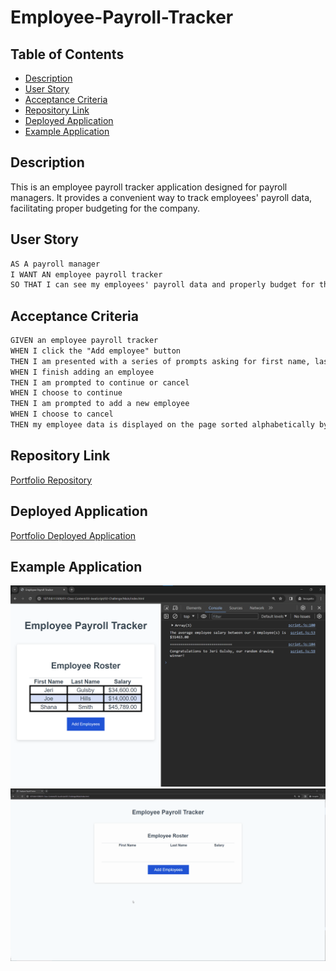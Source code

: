 # Employee-Payroll-Tracker

## Table of Contents
- [Description](#description)
- [User Story](#user-story)
- [Acceptance Criteria](#acceptance-criteria)
- [Repository Link](#repository-link)
- [Deployed Application](#deployed-application)
- [Example Application](#example-application)

## Description
This is an employee payroll tracker application designed for payroll managers. It provides a convenient way to track employees' payroll data, facilitating proper budgeting for the company.

## User Story
```md
AS A payroll manager
I WANT AN employee payroll tracker
SO THAT I can see my employees' payroll data and properly budget for the company
```

## Acceptance Criteria

```md
GIVEN an employee payroll tracker
WHEN I click the "Add employee" button
THEN I am presented with a series of prompts asking for first name, last name, and salary
WHEN I finish adding an employee
THEN I am prompted to continue or cancel
WHEN I choose to continue
THEN I am prompted to add a new employee
WHEN I choose to cancel
THEN my employee data is displayed on the page sorted alphabetically by last name, and the console shows computed and aggregated data
```

## Repository Link
[Portfolio Repository](https://github.com/iKeyToLife/Employee-Payroll-Tracker/)

## Deployed Application
[Portfolio Deployed Application](https://ikeytolife.github.io/Employee-Payroll-Tracker/)

## Example Application
![Application Screenshot](./assets/images/03-javascript-homework-console-demo.png)
![Application Screenshot](./assets/images/03-javascript-homework-demo.gif)